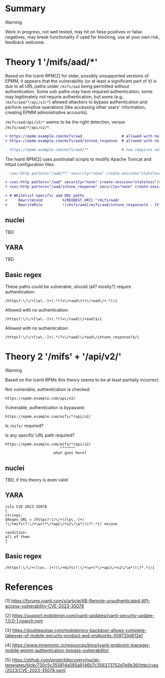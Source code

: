 # Summary
> [!Warning]
> Work in progress, not well tested, may hit on false positives or false negatives, may break functionality if used for blocking, use at your own risk, feedback welcome.

# Theory 1 '/mifs/aad/*'

Based on the Ivanti RPM[2] for older, possibly unsupported versions of EPMM, it appears that the vulnerability (or at least a significant part of it) is due to all URL paths under `/mifs/aad` being permitted without authentication. Some sub-paths may have required authentication, some may legitimately not requrie authentication, but some (e.g., `/mifs/aad/*/api/v2/*`) allowed attackers to bypass authentication and perform sensitive operations (like accessing other users' information, creating EPMM administrative accounts).

`/mifs/aad/api/v2/*` seems to be the right detection, versus `/mifs/aad/*/api/v2/*`.

```diff
+ https://epmm.example.com/mifs/aad                  # allowed with no auth
+ https://epmm.example.com/mifs/aad/intune_response  # allowed with no auth

- https://epmm.example.com/mifs/aad/**               # now requires auth, was previously vulnerable
```

The Ivanti RPM[2] uses postinstall scripts to modify Apache Tomcat and httpd configuration files.

```diff
- <sec:http pattern="/aad/**" security="none" create-session="stateless"/>

+ <sec:http pattern="/aad" security="none" create-session="stateless"/>
+ <sec:http pattern="/aad/intune_response" security="none" create-session="stateless"/>
```

```diff
+ # Whitelist specific aad URI paths
+     RewriteCond         %{REQUEST_URI} ^/mifs/aad/
+     RewriteRule         !(/mifs/aad|/mifs/aad/intune_response)$ - [F]
```

## nuclei

TBD

## YARA

TBD

## Basic regex

These paths could be vulnerable, should (all? mostly?) require authentication:

`/https?:\/\/+[\w\.-]+(.*(?=\/+aad\/+)\/+aad\/+.*)/i`

Allowed with no authentication:

`/https?:\/\/+[\w\.-]+(.*(?=\/+aad)\/+aad)$/i`

Allowed with no authentication:

`/https?:\/\/+[\w\.-]+(.*(?=\/+aad)\/+aad\/intune_response)$/i`

# Theory 2 '/mifs' + '/api/v2/'

> [!WARNING]
> Based on the Ivanti RPMs this theory seems to be at least partially incorrect.

Not vulnerable, authentication is checked:

`https://epmm.example.com/api/v2/`

Vulnerable, authenticaiton is bypassed:

`https://epmm.example.com/mifs/*/api/v2/`

Is `/mifs/` required?

Is any specific URL path required?

```
https://epmm.example.com/mifs/*/api/v2/
                         ^^^^^^^
                      what goes here?
```

## nuclei

TBD, if this theory is even valid

## YARA

```
rule CVE-2023-35078
{
strings:
$Regex_URL = /https?:\/\/+([\w\.-]+)(\/+mifs(?:\/+\w+)*\/+api\/+v2\/\w*)(\?*.*)/ nocase

condition:
all of them 
}
```

## Basic regex
```
/https?:\/\/+([\w\.-]+)(\/+mifs(?:\/+\w+)*\/+api\/+v2\/\w*)(\?*.*)/i
```

# References

[1] https://forums.ivanti.com/s/article/KB-Remote-unauthenticated-API-access-vulnerability-CVE-2023-35078

[2] https://support.mobileiron.com/ivanti-updates/ivanti-security-update-1.0.0-1.noarch.rpm

[3] https://doublepulsar.com/mobileirony-backdoor-allows-complete-takeover-of-mobile-security-product-and-endpoints-559733d612e1

[4] https://www.mnemonic.io/resources/blog/ivanti-endpoint-manager-mobile-epmm-authentication-bypass-vulnerability/

[5] https://github.com/projectdiscovery/nuclei-templates/blob/730c5c355814a585a9146b7c356373752d7e8b36/http/cves/2023/CVE-2023-35078.yaml

